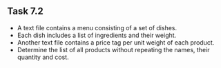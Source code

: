 ﻿## Task 7.2

- A text file contains a menu consisting of a set of dishes.  
- Each dish includes a list of ingredients and their weight.  
- Another text file contains a price tag per unit weight of each product.  
- Determine the list of all products without repeating the names, their quantity and cost.